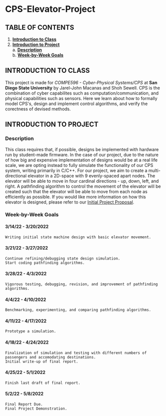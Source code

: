 # CPS-Elevator-Project

## TABLE OF CONTENTS
1. **[Introduction to Class](#introduction-to-class)**<br>
2. **[Introduction to Project](#introduction-to-project)**<br>
  a. **[Description](#description)**<br>
  b. **[Week-by-Week Goals](#week-by-week-goals)**<br>

## INTRODUCTION TO CLASS
This project is made for *COMPE596 - Cyber-Physical Systems/CPS* at **San Diego State University** by Jarel-John Macanas and Shoh Sewell. CPS is the combination of cyber capabilites such as computation/communication, and physical capabilities such as sensors. Here we learn about how to formally model CPS's, design and implement control algorithms, and verify the corectness of devised methods.

## INTRODUCTION TO PROJECT
### Description
This class requires that, if possible, designs be implemented with hardware run by student-made firmware. In the case of our project, due to the nature of how big and expensive implementation of designs would be at a real life scale, we are opting instead to fully simulate the functionality of our CPS system, writing primarily in C/C++.
For our project, we aim to create a multi-directional elevator in a 2D-space with 9 evenly-spaced apart nodes. The elevator will be able to move in four cardinal directions - up, down, left, and right. A pathfinding algorithm to control the movement of the elevator will be created such that the elevator will be able to move from each node as efficiently as possible.
If you would like more information on how this elevator is designed, please refer to our [Initial Project Proposal](https://drive.google.com/file/d/1zJ5IUaY9PxZ2nMWNdTR4G8eQRFSZgF6o/view?usp=sharing).
### Week-by-Week Goals
  #### 3/14/22 - 3/20/2022
    Writing initial state machine design with basic elevator movement.
  #### 3/21/22 - 3/27/2022
    Continue refining/debugging state design simulation.
    Start coding pathfinding algorithms.
  #### 3/28/22 - 4/3/2022
    Vigorous testing, debugging, revision, and improvement of pathfinding algorithms.
  #### 4/4/22 - 4/10/2022
    Benchmarking, experimenting, and comparing pathfinding algorithms.
  #### 4/11/22 - 4/17/2022
    Prototype a simulation.
  #### 4/18/22 - 4/24/2022
    Finalization of simulation and testing with different numbers of passengers and accomodating destinations.
    Initial write-up of final report.
  #### 4/25/22 - 5/1/2022
    Finish last draft of final report.
  #### 5/2/22 - 5/8/2022
    Final Report Due.
    Final Project Demonstration.
